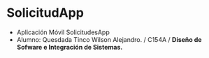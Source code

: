 # SolicitudApp
<ul>
<li>Aplicación Móvil SolicitudesApp</li>
<li>Alumno: Quesdada Tinco Wilson Alejandro. / C154A / <strong>Diseño de Sofware e Integración de Sistemas.</strong></li>
</ul>
